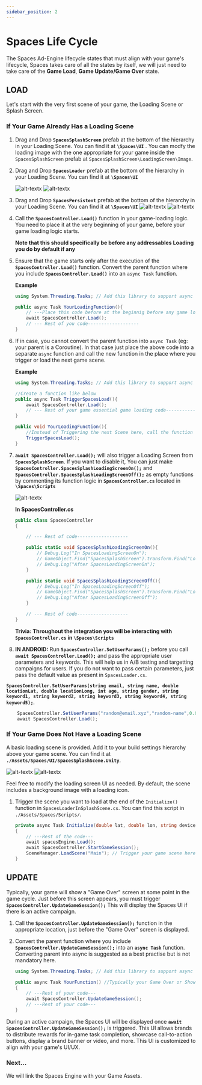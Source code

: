 ```yaml
---
sidebar_position: 2
---
```


# Spaces Life Cycle

The Spaces Ad-Engine lifecycle states that must align with your game's lifecycle, Spaces takes care of all the states by itself, we will just need to take care of the **Game Load**, **Game Update/Game Over** state.

## LOAD

Let's start with the very first scene of your game, the Loading Scene or Splash Screen. 

### If Your Game Already Has a Loading Scene
1. Drag and Drop **```SpacesSplashScreen```** prefab at the bottom of the hierarchy in your Loading Scene. You can find it at **```\Spaces\UI```** . You can modfy the loading image with the one appropriate for your game inside the ```SpacesSplashScreen``` prefab at ```SpacesSplashScreen\LoadingScreen\Image```.
2. Drag and Drop **```SpacesLoader```** prefab at the bottom of the hierarchy in your Loading Scene. You can find it at **```\Spaces\UI```**

    ![alt-textx](@site/static/lifeCycle-Load1.png)
    ![alt-textx](@site/static/lifeCycle-Load2.png)

3. Drag and Drop  **```SpacesPersistent```** prefab at the bottom of the hierarchy in your Loading Scene. You can find it at **```\Spaces\UI```**
    ![alt-textx](@site/static/lifeCycle-Load5.png)
    ![alt-textx](@site/static/lifeCycle-Load6.png)

4. Call the **`SpacesController.Load()`** function in your game-loading logic. You need to place it at the very beginning of your game, before your game loading logic starts. 

    **Note that this should specifically be before any addressables Loading you do by default if any**

5. Ensure that the game starts only after the execution of the **`SpacesController.Load()`** function. Convert the parent function where you include **`SpacesController.Load()`** into an `async Task` function.

    **Example**
    ```csharp
    using System.Threading.Tasks; // Add this library to support async functions

    public async Task YourLoadingFunction(){
        // ---Place this code before at the beginnig before any game logic--- 
        await SpacesController.Load();
        // --- Rest of you code-------------------
    }
    ```

6. If in case, you cannot convert the parent function into ```async Task``` (eg: your parent is a Coroutine). In that case just place the above code into a separate ```async``` function and call the new function in the place where you trigger or load the next game scene.

    **Example**
    ```csharp
    using System.Threading.Tasks; // Add this library to support async functions

    //Create a function like below
    public async Task TriggerSpacesLoad(){
        await SpacesController.Load();
        // --- Rest of your game essential game loading code-------------------
    }

    public void YourLoadingFunction(){
        //Instead of Triggering the next Scene here, call the function that you created. 
        TriggerSpacesLoad();
    }
    ```

7. **```await SpacesController.Load();```** will also trigger a Loading Screen from **```SpacesSplashScreen```**. If you want to disable it, You can just make **```SpacesController.SpacesSplashLoadingScreenOn();```** and **```SpacesController.SpacesSplashLoadingScreenOff();```** as empty functions by commenting its function logic in **```SpacesController.cs```** located in **```\Spaces\Scripts```**

    ![alt-textx](@site/static/lifeCycle-Load7.png)


    **In SpacesController.cs**

    ```csharp
    public class SpacesController
    {
    
        // --- Rest of code-------------------

        public static void SpacesSplashLoadingScreenOn(){
            // Debug.Log("In SpacesLoadingScreenOn");
            // GameObject.Find("SpacesSplashScreen").transform.Find("LoadingScreen").gameObject.SetActive(true);
            // Debug.Log("After SpacesLoadingScreenOn");
        }

        public static void SpacesSplashLoadingScreenOff(){
            // Debug.Log("In SpacesLoadingScreenOff");
            // GameObject.Find("SpacesSplashScreen").transform.Find("LoadingScreen").gameObject.SetActive(false);
            // Debug.Log("After SpacesLoadingScreenOff");
        }

        // --- Rest of code-------------------
    }
    ```

    **Trivia: Throughout the integration you will be interacting with ```SpacesController.cs``` in ```\Spaces\Scripts```**

8. **IN ANDROID:** Run **```SpacesController.SetUserParams();```** before you call **```await SpacesController.Load();```** and pass the appropriate user parameters and keywords. This will help us in A/B testing and targetting campaigns for users. If you do not want to pass certain parameters, just pass the default value as present in ```SpacesLoader.cs```.

**```SpacesController.SetUserParams(string email, string name, double locationLat, double locationLong, int age, string gender, string keyword1, string keyword2, string keyword3, string keyword4, string keyword5);```**.

```csharp
    SpacesController.SetUserParams("random@email.xyz","random-name",0.0f,0.0f,25,"MALE","PROD-GROUP","A-GROUP","NONE","NONE","NONE"); //example function call
    await SpacesController.Load();
```


### If Your Game Does Not Have a Loading Scene
A basic loading scene is provided. Add it to your build settings hierarchy above your game scene. You can find it at **`./Assets/Spaces/UI/SpacesSplashScene.Unity`**.

![alt-textx](@site/static/lifeCycle-Load3.png)
![alt-textx](@site/static/lifeCycle-Load4.png)

Feel free to modify the loading screen UI as needed. By default, the scene includes a background image with a loading icon.

1. Trigger the scene you want to load at the end of the `Initialize()` function in `SpacesLoaderInSplashScene.cs`. You can find this script in `./Assets/Spaces/Scripts/`.

    ```csharp
    private async Task Initialize(double lat, double lon, string deviceId, string defaultDeviceId)
    {
        // ---Rest of the code---
        await spacesEngine.Load(); 
        await SpacesController.StartGameSession();  
        SceneManager.LoadScene("Main"); // Trigger your game scene here 
    }
    ```

## UPDATE
Typically, your game will show a "Game Over" screen at some point in the game cycle. Just before this screen appears, you must trigger **`SpacesController.UpdateGameSession();`** This will display the Spaces UI if there is an active campaign.

1. Call the **`SpacesController.UpdateGameSession();`** function in the appropriate location, just before the "Game Over" screen is displayed.
2. Convert the parent function where you include **`SpacesController.UpdateGameSession();`** into an **`async Task`** function. Converting parent into async is suggested as a best practise but is not mandatory here.

    ```csharp
    using System.Threading.Tasks; // Add this library to support async functions

    public async Task YourFunction() //Typically your Game Over or Show Game Popup Function
    {
        // ---Rest of your code--- 
        await SpacesController.UpdateGameSession();
        // ---Rest of your code--- 
    }
    ```

During an active campaign, the Spaces UI will be displayed once **```await SpacesController.UpdateGameSession();```** is triggered. This UI allows brands to distribute rewards for in-game task completion, showcase call-to-action buttons, display a brand banner or video, and more. This UI is customized to align with your game's UI/UX. 

### Next...
We will link the Spaces Engine with your Game Assets.
